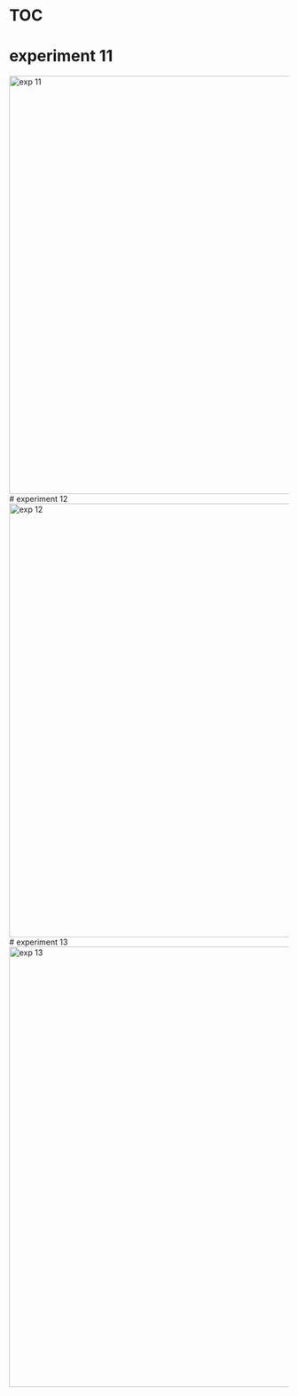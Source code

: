 # TOC
# experiment 11
<img width="753" alt="exp 11" src="https://user-images.githubusercontent.com/112737459/215658198-5e3cf2bd-04fc-41e2-9b21-6068360e59a2.png">
# experiment 12
<img width="781" alt="exp  12" src="https://user-images.githubusercontent.com/112737459/215663087-7ebf0d00-9a9b-4e5d-9b40-9001d03f264d.png">
# experiment 13
<img width="793" alt="exp 13" src="https://user-images.githubusercontent.com/112737459/215663532-96600d5d-aaa0-4853-bdd8-d4e9dbbb0c22.png">
